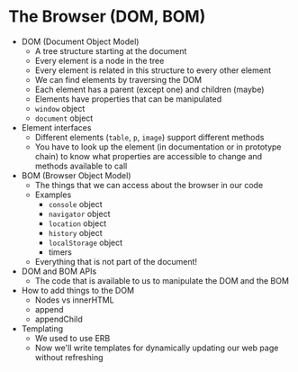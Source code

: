 # The Browser (DOM, BOM)
* DOM (Document Object Model)
  * A tree structure starting at the document
  * Every element is a node in the tree
  * Every element is related in this structure to every other element
  * We can find elements by traversing the DOM
  * Each element has a parent (except one) and children (maybe)
  * Elements have properties that can be manipulated
  * `window` object
  * `document` object
* Element interfaces
  * Different elements (`table`, `p`, `image`) support different methods
  * You have to look up the element (in documentation or in prototype chain) to know what properties are accessible to change and methods available to call
* BOM (Browser Object Model)
  * The things that we can access about the browser in our code
  * Examples
    * `console` object
    * `navigator` object
    * `location` object
    * `history` object
    * `localStorage` object
    * timers
  * Everything that is not part of the document!
* DOM and BOM APIs
  * The code that is available to us to manipulate the DOM and the BOM
* How to add things to the DOM
  * Nodes vs innerHTML
  * append
  * appendChild
* Templating
  * We used to use ERB
  * Now we'll write templates for dynamically updating our web page without refreshing
